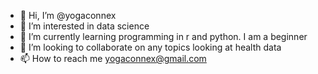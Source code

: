 - 👋 Hi, I’m @yogaconnex
- 👀 I’m interested in data science 
- 🌱 I’m currently learning programming in r and python. I am a beginner 
- 💞️ I’m looking to collaborate on any topics looking at health data 
- 📫 How to reach me yogaconnex@gmail.com

<!---
yogaconnex/yogaconnex is a ✨ special ✨ repository because its `README.md` (this file) appears on your GitHub profile.
You can click the Preview link to take a look at your changes.
--->
